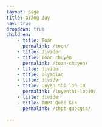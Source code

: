 ```yaml
---
layout: page
title: Giảng dạy
nav: true
dropdown: true
children: 
    - title: Toán
      permalink: /toan/
    - title: divider
    - title: Toán chuyên
      permalink: /toan-chuyen/
    - title: divider
    - title: Olympiad
    - title: divider
    - title: Luyện thi lớp 10
      permalink: /luyenthi-lop10/
    - title: divider
    - title: THPT Quốc Gia
      permalink: /thpt-quocgia/
      
---
```

